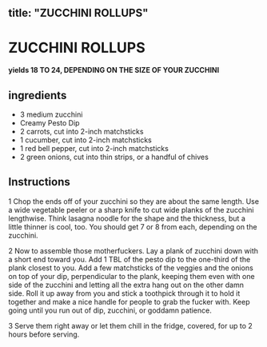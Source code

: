 

title: "ZUCCHINI ROLLUPS"
---
# ZUCCHINI ROLLUPS



#### yields  18 TO 24, DEPENDING ON THE SIZE OF YOUR ZUCCHINI


## ingredients
* 3 medium zucchini 
* Creamy Pesto Dip 
* 2 carrots, cut into 2-inch matchsticks 
* 1 cucumber, cut into 2-inch matchsticks 
* 1 red bell pepper, cut into 2-inch matchsticks 
* 2 green onions, cut into thin strips, or a handful of chives 



## Instructions
1 Chop the ends off of your zucchini so they are about the same length. Use a wide vegetable peeler or a sharp knife to cut wide planks of the zucchini lengthwise. Think lasagna noodle for the shape and the thickness, but a little thinner is cool, too. You should get 7 or 8 from each, depending on the zucchini.

2 Now to assemble those motherfuckers. Lay a plank of zucchini down with a short end toward you. Add 1 TBL of the pesto dip to the one-third of the plank closest to you. Add a few matchsticks of the veggies and the onions on top of your dip, perpendicular to the plank, keeping them even with one side of the zucchini and letting all the extra hang out on the other damn side. Roll it up away from you and stick a toothpick through it to hold it together and make a nice handle for people to grab the fucker with. Keep going until you run out of dip, zucchini, or goddamn patience.

3 Serve them right away or let them chill in the fridge, covered, for up to 2 hours before serving.







